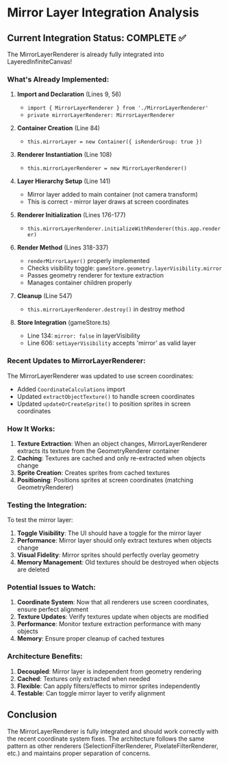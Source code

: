# Mirror Layer Integration Analysis

## Current Integration Status: COMPLETE ✅

The MirrorLayerRenderer is already fully integrated into LayeredInfiniteCanvas!

### What's Already Implemented:

1. **Import and Declaration** (Lines 9, 56)
   - `import { MirrorLayerRenderer } from './MirrorLayerRenderer'`
   - `private mirrorLayerRenderer: MirrorLayerRenderer`

2. **Container Creation** (Line 84)
   - `this.mirrorLayer = new Container({ isRenderGroup: true })`

3. **Renderer Instantiation** (Line 108)
   - `this.mirrorLayerRenderer = new MirrorLayerRenderer()`

4. **Layer Hierarchy Setup** (Line 141)
   - Mirror layer added to main container (not camera transform)
   - This is correct - mirror layer draws at screen coordinates

5. **Renderer Initialization** (Lines 176-177)
   - `this.mirrorLayerRenderer.initializeWithRenderer(this.app.renderer)`

6. **Render Method** (Lines 318-337)
   - `renderMirrorLayer()` properly implemented
   - Checks visibility toggle: `gameStore.geometry.layerVisibility.mirror`
   - Passes geometry renderer for texture extraction
   - Manages container children properly

7. **Cleanup** (Line 547)
   - `this.mirrorLayerRenderer.destroy()` in destroy method

8. **Store Integration** (gameStore.ts)
   - Line 134: `mirror: false` in layerVisibility
   - Line 606: `setLayerVisibility` accepts 'mirror' as valid layer

### Recent Updates to MirrorLayerRenderer:

The MirrorLayerRenderer was updated to use screen coordinates:
- Added `CoordinateCalculations` import
- Updated `extractObjectTexture()` to handle screen coordinates
- Updated `updateOrCreateSprite()` to position sprites in screen coordinates

### How It Works:

1. **Texture Extraction**: When an object changes, MirrorLayerRenderer extracts its texture from the GeometryRenderer container
2. **Caching**: Textures are cached and only re-extracted when objects change
3. **Sprite Creation**: Creates sprites from cached textures
4. **Positioning**: Positions sprites at screen coordinates (matching GeometryRenderer)

### Testing the Integration:

To test the mirror layer:

1. **Toggle Visibility**: The UI should have a toggle for the mirror layer
2. **Performance**: Mirror layer should only extract textures when objects change
3. **Visual Fidelity**: Mirror sprites should perfectly overlay geometry
4. **Memory Management**: Old textures should be destroyed when objects are deleted

### Potential Issues to Watch:

1. **Coordinate System**: Now that all renderers use screen coordinates, ensure perfect alignment
2. **Texture Updates**: Verify textures update when objects are modified
3. **Performance**: Monitor texture extraction performance with many objects
4. **Memory**: Ensure proper cleanup of cached textures

### Architecture Benefits:

1. **Decoupled**: Mirror layer is independent from geometry rendering
2. **Cached**: Textures only extracted when needed
3. **Flexible**: Can apply filters/effects to mirror sprites independently
4. **Testable**: Can toggle mirror layer to verify alignment

## Conclusion

The MirrorLayerRenderer is fully integrated and should work correctly with the recent coordinate system fixes. The architecture follows the same pattern as other renderers (SelectionFilterRenderer, PixelateFilterRenderer, etc.) and maintains proper separation of concerns.